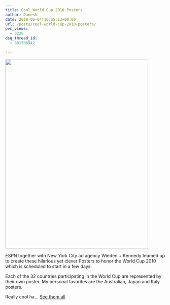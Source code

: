 ```yaml
---
title: Cool World Cup 2010 Posters
author: Danesh
date: 2010-06-04T10:55:13+00:00
url: /posts/cool-world-cup-2010-posters/
pvc_views:
  - 3228
dsq_thread_id:
  - 891306942

---
```

<img loading="lazy" class="alignnone size-medium wp-image-2165" title="worldcupo" src="/wp-content/uploads/2010/06/worldcupo-450x598.jpg" alt="" width="450" height="598" srcset="/wp-content/uploads/2010/06/worldcupo-450x598.jpg 450w, /wp-content/uploads/2010/06/worldcupo.jpg 480w" sizes="(max-width: 450px) 100vw, 450px" />

ESPN together with New York City ad agency Wieden + Kennedy teamed up to create these hilarious yet clever Posters to honor the World Cup 2010 which is scheduled to start in a few days.

Each of the 32 countries participating in the World Cup are represented by their own poster. My personal favorites are the Australian, Japan and Italy posters.

Really cool ha&#8230; [See them all][1]

 [1]: http://wc2010.liveziz.net/171/poster-32-doi-tuyen-tham-du-world-cup-2010/?lang=en